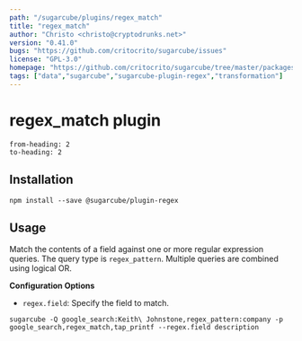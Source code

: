 ```yaml
---
path: "/sugarcube/plugins/regex_match"
title: "regex_match"
author: "Christo <christo@cryptodrunks.net>"
version: "0.41.0"
bugs: "https://github.com/critocrito/sugarcube/issues"
license: "GPL-3.0"
homepage: "https://github.com/critocrito/sugarcube/tree/master/packages/plugin-regex#readme"
tags: ["data","sugarcube","sugarcube-plugin-regex","transformation"]
---
```

# regex_match plugin

```toc
from-heading: 2
to-heading: 2
```

## Installation

```shell
npm install --save @sugarcube/plugin-regex
```


## Usage

Match the contents of a field against one or more regular expression
queries. The query type is `regex_pattern`. Multiple queries are combined
using logical OR.

**Configuration Options**

-   `regex.field`: Specify the field to match.

```shell
sugarcube -Q google_search:Keith\ Johnstone,regex_pattern:company -p google_search,regex_match,tap_printf --regex.field description
```
